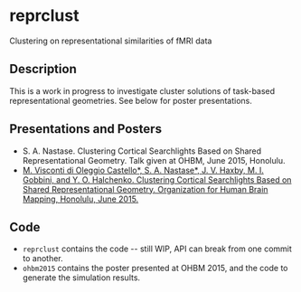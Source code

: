 # reprclust
Clustering on representational similarities of fMRI data

## Description
This is a work in progress to investigate cluster solutions of task-based representational geometries. See below for poster presentations.

## Presentations and Posters
- S. A. Nastase. Clustering Cortical Searchlights Based on Shared Representational Geometry. Talk given at OHBM, June 2015, Honolulu.
- [M. Visconti di Oleggio Castello\*, S. A. Nastase\*, J. V. Haxby, M. I. Gobbini, and Y. O. Halchenko. Clustering Cortical Searchlights Based on Shared Representational Geometry. Organization for Human Brain Mapping, Honolulu, June 2015.](https://www.dartmouth.edu/~mvisconti/media/poster/VN+OHBM15.pdf)

## Code
- `reprclust` contains the code -- still WIP, API can break from one commit to another.
- `ohbm2015` contains the poster presented at OHBM 2015, and the code to generate the simulation results.

